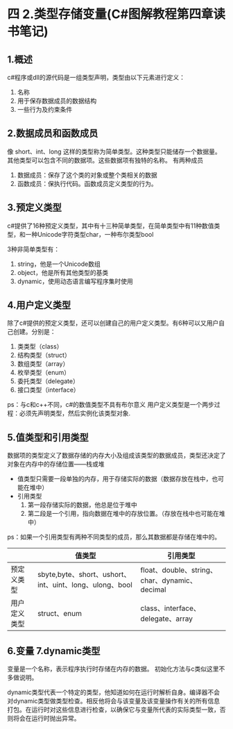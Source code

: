 # 四 2.类型存储变量(C#图解教程第四章读书笔记)

## 1.概述

c#程序或dll的源代码是一组类型声明，类型由以下元素进行定义：
1. 名称
2. 用于保存数据成员的数据结构
3. 一些行为及约束条件

## 2.数据成员和函数成员
像 short、int、long 这样的类型称为简单类型。这种类型只能储存一个数据量。其他类型可以包含不同的数据项。这些数据项有独特的名称。
有两种成员
1. 数据成员：保存了这个类的对象或整个类相关的数据
2. 函数成员：保执行代码。函数成员定义类型的行为。
   
## 3.预定义类型
c#提供了16种预定义类型，其中有十三种简单类型，在简单类型中有11种数值类型，和一种Unicode字符类型char，一种布尔类型bool

3种非简单类型有：
1. string，他是一个Unicode数组
2. object，他是所有其他类型的基类
3. dynamic，使用动态语言编写程序集时使用

## 4.用户定义类型
除了c#提供的预定义类型，还可以创建自己的用户定义类型。有6种可以又用户自己创建。分别是：
1. 类类型（class）
2. 结构类型（struct）
3. 数组类型（array）
4. 枚举类型（enum）
5. 委托类型（delegate）
6. 接口类型（interface）

ps：与c和c++不同，c#的数值类型不具有布尔意义
用户定义类型是一个两步过程：必须先声明类型，然后实例化该类型对象.

## 5.值类型和引用类型
数据项的类型定义了数据存储的内存大小及组成该类型的数据成员，类型还决定了对象在内存中的存储位置——栈或堆

+ 值类型只需要一段单独的内存，用于存储实际的数据（数据存放在栈中，也可能在堆中）
+ 引用类型
    1. 第一段存储实际的数据，他总是位于堆中
    2. 第二段是一个引用，指向数据在堆中的存放位置。（存放在栈中也可能在堆中）

ps：如果一个引用类型有两种不同类型的成员，那么其数据都是存储在堆中的。

|    | 值类型  | 引用类型   |
|  ----  | ----  | ---- |
| 预定义类型  | sbyte,byte、short、ushort、int、uint、long、ulong、bool |float、double、string、char、dynamic、decimal |
| 用户定义类型  | struct、enum | class、interface、delegate、array |

## 6.变量 7.dynamic类型
变量是一个名称，表示程序执行时存储在内存的数据。
初始化方法与c类似这里不多做说明。

dynamic类型代表一个特定的类型，他知道如何在运行时解析自身。编译器不会对dynamic类型做类型检查。相反他将会与该变量及该变量操作有关的所有信息打包。在运行时对这些信息进行检查，以确保它与变量所代表的实际类型一致，否则将会在运行时抛出异常。
